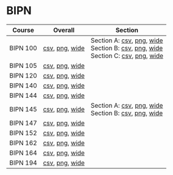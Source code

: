 # BIPN

| Course | Overall | Section |
| ------ | ------- | ------- |
| BIPN 100 | [csv](https://github.com/UCSD-Historical-Enrollment-Data/2024Spring/blob/main/overall/BIPN%20100.csv), [png](https://raw.githubusercontent.com/UCSD-Historical-Enrollment-Data/2024Spring/main/plot_overall/BIPN%20100.png), [wide](https://raw.githubusercontent.com/UCSD-Historical-Enrollment-Data/2024Spring/main/plot_overall_wide/BIPN%20100.png) | Section A: [csv](https://github.com/UCSD-Historical-Enrollment-Data/2024Spring/blob/main/section/BIPN%20100_A.csv), [png](https://raw.githubusercontent.com/UCSD-Historical-Enrollment-Data/2024Spring/main/plot_section/BIPN%20100_A.png), [wide](https://raw.githubusercontent.com/UCSD-Historical-Enrollment-Data/2024Spring/main/plot_section_wide/BIPN%20100_A.png)<br>Section B: [csv](https://github.com/UCSD-Historical-Enrollment-Data/2024Spring/blob/main/section/BIPN%20100_B.csv), [png](https://raw.githubusercontent.com/UCSD-Historical-Enrollment-Data/2024Spring/main/plot_section/BIPN%20100_B.png), [wide](https://raw.githubusercontent.com/UCSD-Historical-Enrollment-Data/2024Spring/main/plot_section_wide/BIPN%20100_B.png)<br>Section C: [csv](https://github.com/UCSD-Historical-Enrollment-Data/2024Spring/blob/main/section/BIPN%20100_C.csv), [png](https://raw.githubusercontent.com/UCSD-Historical-Enrollment-Data/2024Spring/main/plot_section/BIPN%20100_C.png), [wide](https://raw.githubusercontent.com/UCSD-Historical-Enrollment-Data/2024Spring/main/plot_section_wide/BIPN%20100_C.png) |
| BIPN 105 | [csv](https://github.com/UCSD-Historical-Enrollment-Data/2024Spring/blob/main/overall/BIPN%20105.csv), [png](https://raw.githubusercontent.com/UCSD-Historical-Enrollment-Data/2024Spring/main/plot_overall/BIPN%20105.png), [wide](https://raw.githubusercontent.com/UCSD-Historical-Enrollment-Data/2024Spring/main/plot_overall_wide/BIPN%20105.png) |  |
| BIPN 120 | [csv](https://github.com/UCSD-Historical-Enrollment-Data/2024Spring/blob/main/overall/BIPN%20120.csv), [png](https://raw.githubusercontent.com/UCSD-Historical-Enrollment-Data/2024Spring/main/plot_overall/BIPN%20120.png), [wide](https://raw.githubusercontent.com/UCSD-Historical-Enrollment-Data/2024Spring/main/plot_overall_wide/BIPN%20120.png) |  |
| BIPN 140 | [csv](https://github.com/UCSD-Historical-Enrollment-Data/2024Spring/blob/main/overall/BIPN%20140.csv), [png](https://raw.githubusercontent.com/UCSD-Historical-Enrollment-Data/2024Spring/main/plot_overall/BIPN%20140.png), [wide](https://raw.githubusercontent.com/UCSD-Historical-Enrollment-Data/2024Spring/main/plot_overall_wide/BIPN%20140.png) |  |
| BIPN 144 | [csv](https://github.com/UCSD-Historical-Enrollment-Data/2024Spring/blob/main/overall/BIPN%20144.csv), [png](https://raw.githubusercontent.com/UCSD-Historical-Enrollment-Data/2024Spring/main/plot_overall/BIPN%20144.png), [wide](https://raw.githubusercontent.com/UCSD-Historical-Enrollment-Data/2024Spring/main/plot_overall_wide/BIPN%20144.png) |  |
| BIPN 145 | [csv](https://github.com/UCSD-Historical-Enrollment-Data/2024Spring/blob/main/overall/BIPN%20145.csv), [png](https://raw.githubusercontent.com/UCSD-Historical-Enrollment-Data/2024Spring/main/plot_overall/BIPN%20145.png), [wide](https://raw.githubusercontent.com/UCSD-Historical-Enrollment-Data/2024Spring/main/plot_overall_wide/BIPN%20145.png) | Section A: [csv](https://github.com/UCSD-Historical-Enrollment-Data/2024Spring/blob/main/section/BIPN%20145_A.csv), [png](https://raw.githubusercontent.com/UCSD-Historical-Enrollment-Data/2024Spring/main/plot_section/BIPN%20145_A.png), [wide](https://raw.githubusercontent.com/UCSD-Historical-Enrollment-Data/2024Spring/main/plot_section_wide/BIPN%20145_A.png)<br>Section B: [csv](https://github.com/UCSD-Historical-Enrollment-Data/2024Spring/blob/main/section/BIPN%20145_B.csv), [png](https://raw.githubusercontent.com/UCSD-Historical-Enrollment-Data/2024Spring/main/plot_section/BIPN%20145_B.png), [wide](https://raw.githubusercontent.com/UCSD-Historical-Enrollment-Data/2024Spring/main/plot_section_wide/BIPN%20145_B.png) |
| BIPN 147 | [csv](https://github.com/UCSD-Historical-Enrollment-Data/2024Spring/blob/main/overall/BIPN%20147.csv), [png](https://raw.githubusercontent.com/UCSD-Historical-Enrollment-Data/2024Spring/main/plot_overall/BIPN%20147.png), [wide](https://raw.githubusercontent.com/UCSD-Historical-Enrollment-Data/2024Spring/main/plot_overall_wide/BIPN%20147.png) |  |
| BIPN 152 | [csv](https://github.com/UCSD-Historical-Enrollment-Data/2024Spring/blob/main/overall/BIPN%20152.csv), [png](https://raw.githubusercontent.com/UCSD-Historical-Enrollment-Data/2024Spring/main/plot_overall/BIPN%20152.png), [wide](https://raw.githubusercontent.com/UCSD-Historical-Enrollment-Data/2024Spring/main/plot_overall_wide/BIPN%20152.png) |  |
| BIPN 162 | [csv](https://github.com/UCSD-Historical-Enrollment-Data/2024Spring/blob/main/overall/BIPN%20162.csv), [png](https://raw.githubusercontent.com/UCSD-Historical-Enrollment-Data/2024Spring/main/plot_overall/BIPN%20162.png), [wide](https://raw.githubusercontent.com/UCSD-Historical-Enrollment-Data/2024Spring/main/plot_overall_wide/BIPN%20162.png) |  |
| BIPN 164 | [csv](https://github.com/UCSD-Historical-Enrollment-Data/2024Spring/blob/main/overall/BIPN%20164.csv), [png](https://raw.githubusercontent.com/UCSD-Historical-Enrollment-Data/2024Spring/main/plot_overall/BIPN%20164.png), [wide](https://raw.githubusercontent.com/UCSD-Historical-Enrollment-Data/2024Spring/main/plot_overall_wide/BIPN%20164.png) |  |
| BIPN 194 | [csv](https://github.com/UCSD-Historical-Enrollment-Data/2024Spring/blob/main/overall/BIPN%20194.csv), [png](https://raw.githubusercontent.com/UCSD-Historical-Enrollment-Data/2024Spring/main/plot_overall/BIPN%20194.png), [wide](https://raw.githubusercontent.com/UCSD-Historical-Enrollment-Data/2024Spring/main/plot_overall_wide/BIPN%20194.png) |  |
